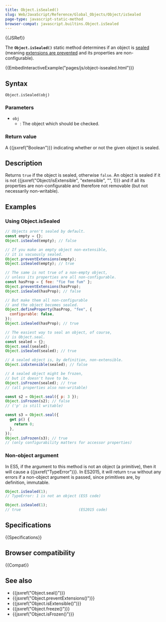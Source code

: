 ```yaml
---
title: Object.isSealed()
slug: Web/JavaScript/Reference/Global_Objects/Object/isSealed
page-type: javascript-static-method
browser-compat: javascript.builtins.Object.isSealed
---
```


{{JSRef}}

The **`Object.isSealed()`** static method determines if an object is
[sealed](/en-US/docs/Web/JavaScript/Reference/Global_Objects/Object/seal) (meaning [extensions are prevented](/en-US/docs/Web/JavaScript/Reference/Global_Objects/Object/preventExtensions) and its properties are non-configurable).

{{EmbedInteractiveExample("pages/js/object-issealed.html")}}

## Syntax

```js-nolint
Object.isSealed(obj)
```

### Parameters

- `obj`
  - : The object which should be checked.

### Return value

A {{jsxref("Boolean")}} indicating whether or not the given object is sealed.

## Description

Returns `true` if the object is sealed, otherwise `false`. An
object is sealed if it is not {{jsxref("Object/isExtensible", "extensible", "", 1)}} and
if all its properties are non-configurable and therefore not removable (but not
necessarily non-writable).

## Examples

### Using Object.isSealed

```js
// Objects aren't sealed by default.
const empty = {};
Object.isSealed(empty); // false

// If you make an empty object non-extensible,
// it is vacuously sealed.
Object.preventExtensions(empty);
Object.isSealed(empty); // true

// The same is not true of a non-empty object,
// unless its properties are all non-configurable.
const hasProp = { fee: "fie foe fum" };
Object.preventExtensions(hasProp);
Object.isSealed(hasProp); // false

// But make them all non-configurable
// and the object becomes sealed.
Object.defineProperty(hasProp, "fee", {
  configurable: false,
});
Object.isSealed(hasProp); // true

// The easiest way to seal an object, of course,
// is Object.seal.
const sealed = {};
Object.seal(sealed);
Object.isSealed(sealed); // true

// A sealed object is, by definition, non-extensible.
Object.isExtensible(sealed); // false

// A sealed object might be frozen,
// but it doesn't have to be.
Object.isFrozen(sealed); // true
// (all properties also non-writable)

const s2 = Object.seal({ p: 3 });
Object.isFrozen(s2); // false
// ('p' is still writable)

const s3 = Object.seal({
  get p() {
    return 0;
  },
});
Object.isFrozen(s3); // true
// (only configurability matters for accessor properties)
```

### Non-object argument

In ES5, if the argument to this method is not an object (a primitive), then it will cause a {{jsxref("TypeError")}}. In ES2015, it will return `true` without any errors if a non-object argument is passed, since primitives are, by definition, immutable.

```js
Object.isSealed(1);
// TypeError: 1 is not an object (ES5 code)

Object.isSealed(1);
// true                          (ES2015 code)
```

## Specifications

{{Specifications}}

## Browser compatibility

{{Compat}}

## See also

- {{jsxref("Object.seal()")}}
- {{jsxref("Object.preventExtensions()")}}
- {{jsxref("Object.isExtensible()")}}
- {{jsxref("Object.freeze()")}}
- {{jsxref("Object.isFrozen()")}}
